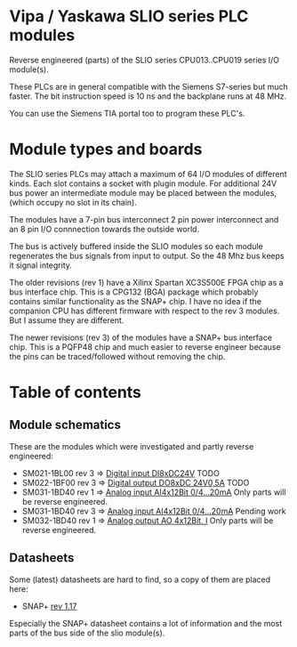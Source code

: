 # Vipa / Yaskawa SLIO series PLC modules

Reverse engineered (parts) of the SLIO series CPU013..CPU019 series I/O module(s).

These PLCs are in general compatible with the Siemens S7-series but much faster.
The bit instruction speed is 10 ns and the backplane runs at 48 MHz.

You can use the Siemens TIA portal too to program these PLC's.

# Module types and boards

The SLIO series PLCs may attach a maximum of 64 I/O modules of different kinds.
Each slot contains a socket with plugin module.
For additional 24V bus power an intermediate module may be placed between the
 modules, (which occupy no slot in its chain).

The modules have a 7-pin bus interconnect 2 pin power interconnect and an 8 pin
 I/O connnection towards the outside world.

The bus is actively buffered inside the SLIO modules so each module regenerates
 the bus signals from input to output. So the 48 Mhz bus keeps it signal
 integrity.

The older revisions (rev 1) have a Xilinx Spartan XC3S500E FPGA chip as a bus
 interface chip. This is a CPG132 (BGA) package which probably contains similar
 functionality as the SNAP+ chip. I have no idea if the companion CPU has
 different firmware with respect to the rev 3 modules. But I assume they are
 different.
 
The newer revisions (rev 3) of the modules have a SNAP+ bus interface chip.
 This is a PQFP48 chip and much easier to reverse engineer because the pins can
 be traced/followed without removing the chip.
 
# Table of contents

## Module schematics

These are the modules which were investigated and partly reverse engineered:

* SM021-1BL00 rev 3 => [Digital input DI8xDC24V](sm021-1bl00-r3/readme.md) TODO
* SM022-1BF00 rev 3 => [Digital output DO8xDC 24V0,5A](sm022-1bf00-r3/readme.md) TODO
* SM031-1BD40 rev 1 => [Analog input AI4x12Bit 0/4...20mA](sm031-1bd40-r1/readme.md) Only parts will be reverse engineered.
* SM031-1BD40 rev 3 => [Analog input AI4x12Bit 0/4...20mA](sm031-1bd40-r3/readme.md) Pending work
* SM032-1BD40 rev 1 => [Analog output AO 4x12Bit, I](sm032-1bd40-r1/readme.md) Only parts will be reverse engineered.

## Datasheets

Some (latest) datasheets are hard to find, so a copy of them are placed here:

* SNAP+ [rev 1.17](datasheets/snap-datasheet.pdf)

Especially the SNAP+ datasheet contains a lot of information and the most parts
 of the bus side of the slio module(s).
